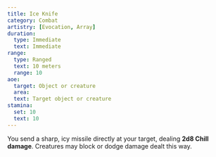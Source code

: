 ```yaml
---
title: Ice Knife
category: Combat
artistry: [Evocation, Array]
duration:
  type: Immediate
  text: Immediate
range:
  type: Ranged
  text: 10 meters
  range: 10
aoe:
  target: Object or creature
  area: 
  text: Target object or creature
stamina:
  set: 10
  text: 10
---
```

You send a sharp, icy missile directly at your target, dealing **2d8 Chill damage**. Creatures may block or dodge damage dealt this way.
